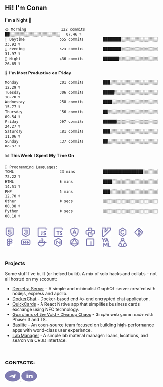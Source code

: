 ## Hi! I'm Conan

<!--START_SECTION:waka-->
**I'm a Night 🦉** 

```text
🌞 Morning                122 commits         ██░░░░░░░░░░░░░░░░░░░░░░░   07.46 % 
🌆 Daytime                555 commits         ████████░░░░░░░░░░░░░░░░░   33.92 % 
🌃 Evening                523 commits         ████████░░░░░░░░░░░░░░░░░   31.97 % 
🌙 Night                  436 commits         ███████░░░░░░░░░░░░░░░░░░   26.65 % 
```
📅 **I'm Most Productive on Friday** 

```text
Monday                   201 commits         ███░░░░░░░░░░░░░░░░░░░░░░   12.29 % 
Tuesday                  306 commits         █████░░░░░░░░░░░░░░░░░░░░   18.70 % 
Wednesday                258 commits         ████░░░░░░░░░░░░░░░░░░░░░   15.77 % 
Thursday                 156 commits         ██░░░░░░░░░░░░░░░░░░░░░░░   09.54 % 
Friday                   397 commits         ██████░░░░░░░░░░░░░░░░░░░   24.27 % 
Saturday                 181 commits         ███░░░░░░░░░░░░░░░░░░░░░░   11.06 % 
Sunday                   137 commits         ██░░░░░░░░░░░░░░░░░░░░░░░   08.37 % 
```


📊 **This Week I Spent My Time On** 

```text
💬 Programming Languages: 
TOML                     33 mins             ██████████████████░░░░░░░   72.22 % 
HTML                     6 mins              ████░░░░░░░░░░░░░░░░░░░░░   14.51 % 
PHP                      5 mins              ███░░░░░░░░░░░░░░░░░░░░░░   12.70 % 
Other                    0 secs              ░░░░░░░░░░░░░░░░░░░░░░░░░   00.38 % 
Python                   0 secs              ░░░░░░░░░░░░░░░░░░░░░░░░░   00.18 % 
```


<!--END_SECTION:waka-->

<br>

<div align="left">
  <img src="icons/skills/html.svg" width="30" alt="html5"/>
  <img width="15"/>
  <img src="icons/skills/css.svg" width="30" alt="css"/>
  <img width="15"/>
  <img src="icons/skills/javascript.svg" width="30" alt="javascript"/>
  <img width="15"/>
  <img src="icons/skills/typescript.svg" width="30" alt="typescript"/>
  <img width="15"/>
  <img src="icons/skills/angular.svg" width="30" alt="angular"/>
  <img width="15"/>
  <img src="icons/skills/python.svg" width="30" alt="python"/>
  <img width="15"/>
  <img src="icons/skills/vim.svg" width="30" alt="vim"/>
  <img width="15"/>
  <img src="icons/skills/c.svg" width="30" alt="c"/>
  <img width="15"/>
  <img src="icons/skills/git.svg" width="30" alt="git"/>
  <img width="15"/>
  <img src="icons/skills/figma.svg" width="30" alt="figma"/>
  <img width="15"/>
  <img src="icons/skills/markdown.svg" width="30" alt="markdown"/>
  <img width="15"/>
  <img src="icons/skills/docker.svg" width="30" alt="docker"/>
  <img width="15"/>
  <img src="icons/skills/nginx.svg" width="30" alt="nginx"/>
  <img width="15"/>
  <img src="icons/skills/graphql.svg" width="30" alt="graphql"/>
  <img width="15"/>
  <img src="icons/skills/npm.svg" width="30" alt="npm"/>
  <img width="15"/>
  <img src="icons/skills/yaml.svg" width="30" alt="yaml"/>
  <img width="15"/>
  <img src="icons/skills/linux.svg" width="30" alt="linux"/>
</div>

<br>

### Projects
Some stuff I’ve built (or helped build). A mix of solo hacks and collabs - not all hosted on my account:
- [Demetra Server](https://github.com/demetra-project/server) -  A simple and minimalist GraphQL server created with nodejs, express and apollo.
- [DockerChat](https://github.com/Nick-Maro/DockerChat) - Docker-based end-to-end encrypted chat application.
- [QuickCards](https://github.com/Pako3549/QuickCards) - A React Native app that simplifies business cards exchange using NFC technology.
- [Guardians of the Void - Cleanup Chaos](https://github.com/guardians-of-the-void/cleanup-chaos) - Simple web game made with Phaser 3 and TS.
- [Basilite](https://github.com/basilite) - An open-source team focused on building high-performance apps with world-class user experience.
- [Lab Manager](https://github.com/blvckspider/it-lab-manager) - A simple lab material manager: loans, locations, and search via CRUD interface.

<br>

### CONTACTS:
<div align="left">
  <a href="https://t.me/gkkconan">
    <img src="icons/contacts/telegram.svg" width="50" height="35" alt="telegram"/>
  </a>
  <a href="https://www.linkedin.com/in/gkkconan">
    <img src="icons/contacts/linkedin.svg" width="50" height="35" alt="linkedin"/>
  </a>
</div>